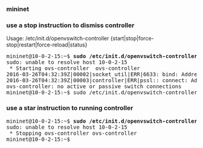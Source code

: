 ### mininet

### use a <b>stop</b> instruction to dismiss controller


Usage: /etc/init.d/openvswitch-controller {start|stop|force-stop|restart|force-reload|status}

<pre>
mininet@10-0-2-15:~$ <b>sudo /etc/init.d/openvswitch-controller start</b>
sudo: unable to resolve host 10-0-2-15
 * Starting ovs-controller  ovs-controller                                                                                                                                   2016-03-26T04:32:39Z|00001|stream_ssl|INFO|Trusting CA cert from /etc/openvswitch-controller/cacert.pem (/C=US/ST=CA/O=Open vSwitch/OU=switchca/CN=OVS switchca CA Certificate (2015 Apr 20 00:30:04)) (fingerprint c4:a8:90:8b:b3:8c:af:43:38:2d:3e:6b:a2:d7:0d:0f:f3:18:ce:8d)
2016-03-26T04:32:39Z|00002|socket_util|ERR|6633: bind: Address already in use
2016-03-26T04:32:39Z|00003|controller|ERR|pssl:: connect: Address already in use
ovs-controller: no active or passive switch connections
mininet@10-0-2-15:~$ sudo /etc/init.d/openvswitch-controller start
</pre>

### use a <b>star</b> instruction to running controller

<pre>
mininet@10-0-2-15:~$ <b>sudo /etc/init.d/openvswitch-controller stop</b>
sudo: unable to resolve host 10-0-2-15
 * Stopping ovs-controller ovs-controller                                                                                                                             [ OK ] 
mininet@10-0-2-15:~$ 
</pre>

